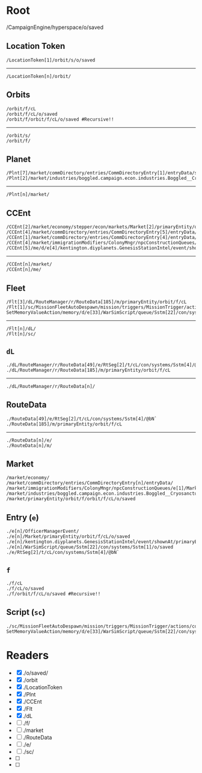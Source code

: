 # Root
/CampaignEngine/hyperspace/o/saved

## Location Token
    /LocationToken[1]/orbit/s/o/saved
---------------------------------------------
    /LocationToken[n]/orbit/

## Orbits
	/orbit/f/cL
	/orbit/f/cL/o/saved
	/orbit/f/orbit/f/cL/o/saved #Recursive!!
---------------------------------------------
	/orbit/s/
	/orbit/f/
	
## Planet
    /Plnt[7]/market/commDirectory/entries/CommDirectoryEntry[1]/entryData/stats/fleet/dL/RouteManager/r/RouteData[49]/e/RtSeg[2]/t/cL/con/systems/Sstm[4]/@bN`
	/Plnt[2]/market/industries/boggled.campaign.econ.industries.Boggled__Cryosanctum/thisIndustry/ctx/fleet/cL/o/saved
---------------------------------------------
    /Plnt[n]/market/

## CCEnt
    /CCEnt[2]/market/economy/stepper/econ/markets/Market[2]/primaryEntity/orbit/f/cL/o/saved
    /CCEnt[4]/market/commDirectory/entries/CommDirectoryEntry[5]/entryData/m/d/e[4]/OfficerManagerEvent/available/AvailableOfficer[3]/person/market/industries/boggled.campaign.econ.industries.Boggled__Cryosanctum/thisIndustry/ctx/fleet/cL/o/saved
    /CCEnt[1]/market/commDirectory/entries/CommDirectoryEntry[4]/entryData/m/d/e[3]/OfficerManagerEvent/available/AvailableOfficer[2]/person/market/primaryEntity/orbit/f/orbit/f/cL/o/saved
    /CCEnt[4]/market/immigrationModifiers/ColonyMngr/npcConstructionQueues/e[1]/Market/primaryEntity/orbit/f/cL/o/saved
    /CCEnt[5]/me/d/e[4]/kentington.diyplanets.GenesisStationIntel/event/shownAt/primaryEntity/orbit/f/orbit/f/cL/o/saved
---------------------------------------------
    /CCEnt[n]/market/
    /CCEnt[n]/me/
	
## Fleet
    /Flt[3]/dL/RouteManager/r/RouteData[185]/m/primaryEntity/orbit/f/cL
    /Flt[1]/sc/MissionFleetAutoDespawn/mission/triggers/MissionTrigger/actions/com.fs.starfarer.api.impl.campaign.missions.hub.HubMissionWithTriggers_-SetMemoryValueAction/memory/d/e[33]/WarSimScript/queue/Sstm[22]/con/systems/Sstm[1]/o/saved
---------------------------------------------
    /Flt[n]/dL/
    /Flt[n]/sc/

## `dL`
	./dL/RouteManager/r/RouteData[49]/e/RtSeg[2]/t/cL/con/systems/Sstm[4]/@bN`
    ./dL/RouteManager/r/RouteData[185]/m/primaryEntity/orbit/f/cL
---------------------------------------------
	./dL/RouteManager/r/RouteData[n]/

## RouteData
	./RouteData[49]/e/RtSeg[2]/t/cL/con/systems/Sstm[4]/@bN`
    ./RouteData[185]/m/primaryEntity/orbit/f/cL
---------------------------------------------
	./RouteData[n]/e/
    ./RouteData[n]/m/

## Market
    /market/economy/
    /market/commDirectory/entries/CommDirectoryEntry[n]/entryData/
	/market/immigrationModifiers/ColonyMngr/npcConstructionQueues/e[1]/Market/primaryEntity/orbit/f/cL/o/saved
	/market/industries/boggled.campaign.econ.industries.Boggled__Cryosanctum/thisIndustry/ctx/fleet/cL/o/saved
    /market/primaryEntity/orbit/f/orbit/f/cL/o/saved

## Entry (`e`)
	./e[n]/OfficerManagerEvent/
	./e[n]/Market/primaryEntity/orbit/f/cL/o/saved
    ./e[n]/kentington.diyplanets.GenesisStationIntel/event/shownAt/primaryEntity/orbit/f/orbit/f/cL/o/saved
    ./e[n]/WarSimScript/queue/Sstm[22]/con/systems/Sstm[1]/o/saved
    ./e/RtSeg[2]/t/cL/con/systems/Sstm[4]/@bN`

## `f`
    ./f/cL
    ./f/cL/o/saved
	./f/orbit/f/cL/o/saved #Recursive!!
	
## Script (`sc`)
    ./sc/MissionFleetAutoDespawn/mission/triggers/MissionTrigger/actions/com.fs.starfarer.api.impl.campaign.missions.hub.HubMissionWithTriggers_-SetMemoryValueAction/memory/d/e[33]/WarSimScript/queue/Sstm[22]/con/systems/Sstm[1]/o/saved



# Readers
- [X] ./o/saved/
- [X] ./orbit
- [X] ./LocationToken
- [X] ./Plnt
- [X] ./CCEnt
- [X] ./Flt
- [X] ./dL
- [ ] ./f/
- [ ] ./market
- [ ] ./RouteData
- [ ] ./e/
- [ ] ./sc/
- [ ]
- [ ]